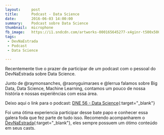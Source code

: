 ```yaml
---
layout:     post
title:      Podcast - Data Science
date:       2016-06-03 14:00:00
summary:    Podcast sobre Data Science
thumbnail:  microphone
fb_image:   https://i1.sndcdn.com/artworks-000165645277-x4ginr-t500x500.jpg
tags:
 - DevNaEstrada
 - Podcast
 - Data Science

---
```

Recentemente tive o prazer de participar de um podcast com o pessoal do DevNaEstrada sobre Data Science.

Junto de @raymonsanches, @raonyguimaraes e @lerrua falamos sobre Big Data, Data Science, Machine Learning, contamos um pouco de nossa história e nossas experiências com essa área.

Deixo aqui o link para o podcast: [DNE 56 - Data Science](http://devnaestrada.com.br/2016/06/03/data-science.html){:target="_blank"}

Foi uma ótima experiencia participar desse bate papo e conhecer essa galera foda que fez parte de tudo isso.
Recomendo acompanharem o [DevNaEstrada](http://devnaestrada.com.br/){:target="_blank"}, eles sempre possuem um ótimo conteúdo em seus casts.
